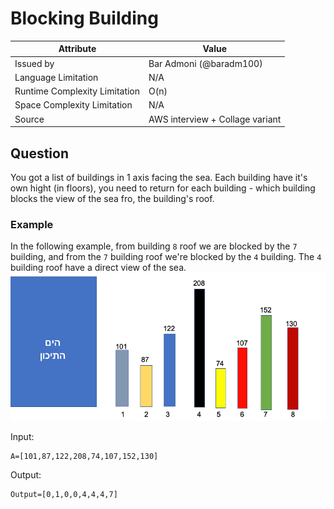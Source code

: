 # Blocking Building

| Attribute                     | Value                           |
| ----------------------------- | ------------------------------- |
| Issued by                     | Bar Admoni (@baradm100)         |
| Language Limitation           | N/A                             |
| Runtime Complexity Limitation | O(n)                            |
| Space Complexity Limitation   | N/A                             |
| Source                        | AWS interview + Collage variant |

## Question

You got a list of buildings in 1 axis facing the sea.
Each building have it's own hight (in floors), you need to return for each building - which building blocks the view of the sea fro, the building's roof.

### Example

In the following example, from building `8` roof we are blocked by the `7` building, and from the `7` building roof we're blocked by the `4` building. The `4` building roof have a direct view of the sea.
![Example](./imgs/buildings.png)

Input:

```
A=[101,87,122,208,74,107,152,130]
```

Output:

```
Output=[0,1,0,0,4,4,4,7]
```

